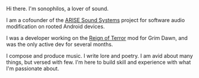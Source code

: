 Hi there. I'm sonophilos, a lover of sound.

I am a cofounder of the [ARISE Sound Systems](https://forum.xda-developers.com/t/arise-sound-systems-tm-auditory-research-in-sound-enhancement.3379709/) project for software audio modification on rooted Android devices.

I was a developer working on the [Reign of Terror](https://forums.crateentertainment.com/t/mod-reign-of-terror/35347) mod for Grim Dawn, and was the only active dev for several months.

I compose and produce music. I write lore and poetry. I am avid about many things, but versed with few. I'm here to build skill and experience with what I'm passionate about.
